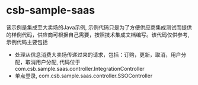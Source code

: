 # csb-sample-saas
该示例是集成至大卖场的Java示例, 示例代码只是为了方便供应商集成测试而提供的样例代码，供应商可根据自己需要，按照技术集成文档编写。该代码仅供参考, 
示例代码主要包括
* 处理从信息消费大卖场传递过来的请求，包括：订购，更新，取消，用户分配，取消用户分配, 代码位于com.csb.sample.saas.controller.IntegrationController
* 单点登录, com.csb.sample.saas.controller.SSOController
